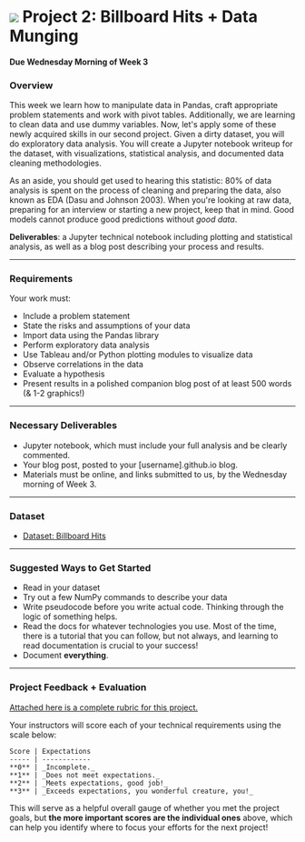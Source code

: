 
# ![](https://ga-dash.s3.amazonaws.com/production/assets/logo-9f88ae6c9c3871690e33280fcf557f33.png) Project 2: Billboard Hits + Data Munging
#### Due Wednesday Morning of Week 3

### Overview

This week we learn how to manipulate data in Pandas, craft appropriate problem statements and work with pivot tables. Additionally, we are learning to clean data and use dummy variables. Now, let's apply some of these newly acquired skills in our second project. Given a dirty dataset, you will do exploratory data analysis. You will create a Jupyter notebook writeup for the dataset, with visualizations, statistical analysis, and documented data cleaning methodologies.

As an aside, you should get used to hearing this statistic: 80% of data analysis is spent on the process of cleaning and preparing the data, also known as EDA (Dasu and Johnson 2003). When you're looking at raw data, preparing for an interview or starting a new project, keep that in mind. Good models cannot produce good predictions without _good data_.

**Deliverables**: a Jupyter technical notebook including plotting and statistical analysis, as well as a blog post describing your process and results.

---

### Requirements

Your work must:

- Include a problem statement
- State the risks and assumptions of your data
- Import data using the Pandas library
- Perform exploratory data analysis
- Use Tableau and/or Python plotting modules to visualize data
- Observe correlations in the data
- Evaluate a hypothesis
- Present results in a polished companion blog post of at least 500 words (& 1-2 graphics!)

---

### Necessary Deliverables

- Jupyter notebook, which must include your full analysis and be clearly commented.
- Your blog post, posted to your [username].github.io blog.
- Materials must be online, and links submitted to us, by the Wednesday morning of Week 3.

---

### Dataset

- [Dataset: Billboard Hits](./assets/billboard.csv)

---

### Suggested Ways to Get Started

- Read in your dataset
- Try out a few NumPy commands to describe your data
- Write pseudocode before you write actual code. Thinking through the logic of something helps.  
- Read the docs for whatever technologies you use. Most of the time, there is a tutorial that you can follow, but not always, and learning to read documentation is crucial to your success!
- Document **everything**.

---

### Project Feedback + Evaluation

[Attached here is a complete rubric for this project.](./project-02-rubric.md)

Your instructors will score each of your technical requirements using the scale below:

    Score | Expectations
    ----- | ------------
    **0** | _Incomplete._
    **1** | _Does not meet expectations._
    **2** | _Meets expectations, good job!_
    **3** | _Exceeds expectations, you wonderful creature, you!_

 This will serve as a helpful overall gauge of whether you met the project goals, but __the more important scores are the individual ones__ above, which can help you identify where to focus your efforts for the next project!
